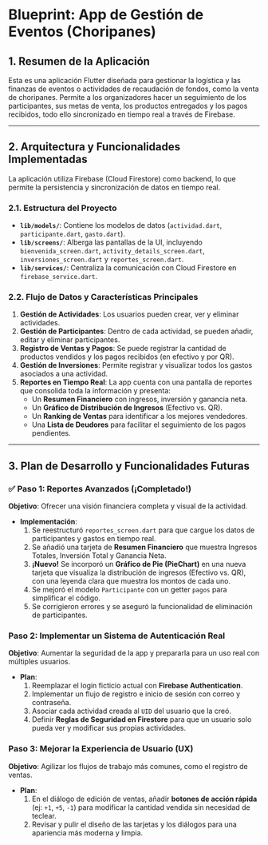# Blueprint: App de Gestión de Eventos (Choripanes)

## 1. Resumen de la Aplicación

Esta es una aplicación Flutter diseñada para gestionar la logística y las finanzas de eventos o actividades de recaudación de fondos, como la venta de choripanes. Permite a los organizadores hacer un seguimiento de los participantes, sus metas de venta, los productos entregados y los pagos recibidos, todo ello sincronizado en tiempo real a través de Firebase.

---

## 2. Arquitectura y Funcionalidades Implementadas

La aplicación utiliza Firebase (Cloud Firestore) como backend, lo que permite la persistencia y sincronización de datos en tiempo real.

### 2.1. Estructura del Proyecto

-   **`lib/models/`**: Contiene los modelos de datos (`actividad.dart`, `participante.dart`, `gasto.dart`).
-   **`lib/screens/`**: Alberga las pantallas de la UI, incluyendo `bienvenida_screen.dart`, `activity_details_screen.dart`, `inversiones_screen.dart` y `reportes_screen.dart`.
-   **`lib/services/`**: Centraliza la comunicación con Cloud Firestore en `firebase_service.dart`.

### 2.2. Flujo de Datos y Características Principales

1.  **Gestión de Actividades**: Los usuarios pueden crear, ver y eliminar actividades.
2.  **Gestión de Participantes**: Dentro de cada actividad, se pueden añadir, editar y eliminar participantes.
3.  **Registro de Ventas y Pagos**: Se puede registrar la cantidad de productos vendidos y los pagos recibidos (en efectivo y por QR).
4.  **Gestión de Inversiones**: Permite registrar y visualizar todos los gastos asociados a una actividad.
5.  **Reportes en Tiempo Real**: La app cuenta con una pantalla de reportes que consolida toda la información y presenta:
    -   Un **Resumen Financiero** con ingresos, inversión y ganancia neta.
    -   Un **Gráfico de Distribución de Ingresos** (Efectivo vs. QR).
    -   Un **Ranking de Ventas** para identificar a los mejores vendedores.
    -   Una **Lista de Deudores** para facilitar el seguimiento de los pagos pendientes.

---

## 3. Plan de Desarrollo y Funcionalidades Futuras

### ✅ **Paso 1: Reportes Avanzados (¡Completado!)**

**Objetivo**: Ofrecer una visión financiera completa y visual de la actividad.

-   **Implementación**:
    1.  Se reestructuró `reportes_screen.dart` para que cargue los datos de participantes y gastos en tiempo real.
    2.  Se añadió una tarjeta de **Resumen Financiero** que muestra Ingresos Totales, Inversión Total y Ganancia Neta.
    3.  **¡Nuevo!** Se incorporó un **Gráfico de Pie (PieChart)** en una nueva tarjeta que visualiza la distribución de ingresos (Efectivo vs. QR), con una leyenda clara que muestra los montos de cada uno.
    4.  Se mejoró el modelo `Participante` con un getter `pagos` para simplificar el código.
    5.  Se corrigieron errores y se aseguró la funcionalidad de eliminación de participantes.

### Paso 2: Implementar un Sistema de Autenticación Real

**Objetivo**: Aumentar la seguridad de la app y prepararla para un uso real con múltiples usuarios.

-   **Plan**:
    1.  Reemplazar el login ficticio actual con **Firebase Authentication**.
    2.  Implementar un flujo de registro e inicio de sesión con correo y contraseña.
    3.  Asociar cada actividad creada al `UID` del usuario que la creó.
    4.  Definir **Reglas de Seguridad en Firestore** para que un usuario solo pueda ver y modificar sus propias actividades.

### Paso 3: Mejorar la Experiencia de Usuario (UX)

**Objetivo**: Agilizar los flujos de trabajo más comunes, como el registro de ventas.

-   **Plan**:
    1.  En el diálogo de edición de ventas, añadir **botones de acción rápida** (ej: `+1`, `+5`, `-1`) para modificar la cantidad vendida sin necesidad de teclear.
    2.  Revisar y pulir el diseño de las tarjetas y los diálogos para una apariencia más moderna y limpia.
